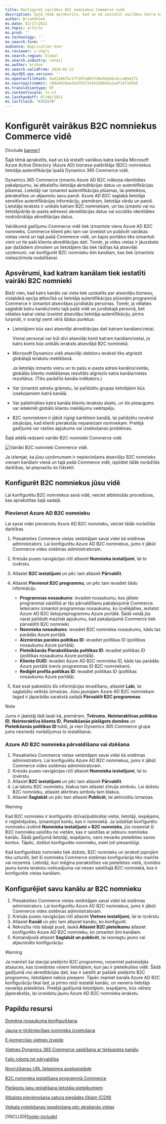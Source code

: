 ```yaml
---
title: Konfigurēt vairākus B2C nomniekus Commerce vidē
description: Šajā tēmā aprakstīts, kad un kā iestatīt vairākus katra kanāla Microsoft Azure Active Directory (Azure AD) biznesa-patērētāja (B2C) nomniekus lietotāja autentifikācijai īpašā Dynamics 365 Commerce vidē.
author: BrianShook
ms.date: 03/17/2021
ms.topic: article
ms.prod: ''
ms.technology: ''
ms.search.form: ''
audience: Application User
ms.reviewer: v-chgri
ms.search.region: Global
ms.search.industry: retail
ms.author: brshoo
ms.search.validFrom: 2020-02-12
ms.dyn365.ops.version: ''
ms.openlocfilehash: 0ad2a86fbc17f107a065330a56da6cdcca69e172
ms.sourcegitcommit: c08a9d19eed1df03f32442ddb65a2adf1473d3b6
ms.translationtype: HT
ms.contentlocale: lv-LV
ms.lasthandoff: 07/06/2021
ms.locfileid: "6352570"
---
```

# <a name="configure-multiple-b2c-tenants-in-a-commerce-environment"></a>Konfigurēt vairākus B2C nomniekus Commerce vidē

[!include [banner](includes/banner.md)]

Šajā tēmā aprakstīts, kad un kā iestatīt vairākus katra kanāla Microsoft Azure Active Directory (Azure AD) biznesa-patērētāja (B2C) nomniekus lietotāja autentifikācijai īpašā Dynamics 365 Commerce vidē.

Dynamics 365 Commerce izmanto Azure AD B2C mākoņa identitātes pakalpojumu, lai atbalstītu lietotāja akreditācijas datus un autentifikācijas plūsmas. Lietotāji var izmantot autentifikācijas plūsmas, lai pieteiktos, pierakstītos un atjaunotu savu paroli. Azure AD B2C saglabā lietotāja sensitīvo autentifikācijas informāciju, piemēram, lietotāja vārdu un paroli. Lietotāja ieraksts ir unikāls katram B2C nomniekam, un tas izmanto vai nu lietotājvārda (e-pasta adreses) akreditācijas datus vai sociālās identitātes nodrošinātāja akreditācijas datus.

Vairākumā gadījumu Commerce vidē tiek izmantots viens Azure AD B2C nomnieks. Commerce klienti pēc tam var izveidot un publicēt vairākas vietas vienā un tajā pašā Commerce vidē, un šajos portālos tiks izmantoti vieni un tie paši klienta akreditācijas dati. Tomēr, ja vides vietas ir jāuzskata par dažādiem zīmoliem un lietotājiem tās tiek rādītas kā atsevišķi uzņēmumi, var konfigurēt B2C nomnieku šim kanālam, kas tiek izmantots vietas/zīmola nodalīšanai.

## <a name="considerations-when-multiple-b2c-tenants-are-set-up-per-channel"></a>Apsvērumi, kad katram kanālam tiek iestatīti vairāki B2C nomnieki

Bieži vien, kad katrs kanāls vai vieta tiek uzskatīts par atsevišķu biznesu, vislabākā opcija attiecībā uz lietotāja autentifikācijas plūsmām programmā Commerce ir izmantot atsevišķas juridiskās personas. Tomēr, ja vēlaties saglabāt katru kanālu/vietu tajā pašā vidē un juridiskajā personā, bet vēlaties katrai vietai izveidot atsevišķu lietotāja autentifikāciju, pirms turpināt, ir svarīgi ņemt vērā šādus punktus:

- Lietotājiem būs savi atsevišķi akreditācijas dati katram kanālam/vietai.

    Vienai personai var būt divi atsevišķi konti katram kanālam/vietai, jo katrs konts būs unikāls ieraksts atsevišķā B2C nomniekā.

- Microsoft Dynamics vidē atsevišķi debitoru ieraksti tiks atgriezti globālajā ierakstu meklēšanā.

    Ja lietotājs izmanto vienu un to pašu e-pasta adresi kanālos/vietās, globālās klientu meklēšanas rezultāts atgriezīs katra kanāla/vietas rezultātus. (Tiks parādīts kanāla indikators.)

- Var izmantot adrešu grāmatu, lai palīdzētu grupas lietotājiem būs izsekojamiem katrā kanālā.
- Var palielināties katra kanāla klientu ierakstu skaits, un šis pieaugums var ietekmēt globālo klientu meklējumu veiktspēju.
- B2C nomniekiem ir jābūt rūpīgi kartētiem kanālā, lai palīdzētu novērst situācijas, kad klienti pierakstās nepareizam nomniekam. Pretējā gadījumā var rasties apjukums vai izsekošanas problēmas.

Šajā attēlā redzami vairāki B2C nomnieki Commerce vidē.

![Vairāki B2C nomnieki Commerce vidē.](media/MultiB2C_In_Environment.png)

Ja izlemjat, ka jūsu uzņēmumam ir nepieciešams atsevišķs B2C nomnieks vienam kanālam vienā un tajā pašā Commerce vidē, izpildiet tālāk norādītās darbības, lai pieprasītu šo līdzekli.

## <a name="configure-b2c-tenants-in-your-environment"></a>Konfigurēt B2C nomniekus jūsu vidē

Lai konfigurētu B2C nomniekus savā vidē, veiciet atbilstošās procedūras, kas aprakstītas šajā sadaļā.

### <a name="add-an-azure-ad-b2c-tenant"></a>Pievienot Azure AD B2C nomnieku

Lai savai videi pievienotu Azure AD B2C nomnieku, veiciet tālāk norādītās darbības.

1. Piesakieties Commerce vietas veidotājam savai videi kā sistēmas administrators. Lai konfigurētu Azure AD B2C nomniekus, jums ir jābūt Commerce vides sistēmas administratoram.
1. Kreisās puses navigācijas rūtī atlasiet **Nomnieka iestatījumi**, lai to izvērstu.
1. Atlasiet **B2C iestatījumi** un pēc tam atlasiet **Pārvaldīt**.
1. Atlasiet **Pievienot B2C programmu**, un pēc tam ievadiet šādu informāciju.

    - **Programmas nosaukums**: ievadiet nosaukumu, kas jālieto programmai saistībā ar tās pārvaldīšanu pakalpojumā Commerce. Ieteicams izmantot programmas nosaukumu, ko izvēlējāties, iestatot Azure AD B2C lietojumprogrammu Azure portālā. Šādā veidā jūs varat palīdzēt mazināt apjukumu, kad pakalpojumā Commerce tiek pārvaldīti B2C nomnieki.
    - **Nomnieka nosaukums**: ievadiet B2C nomnieka nosaukumu, kāds tas parādās Azure portālā.
    - **Aizmirstas paroles politikas ID**: ievadiet politikas ID (politikas nosaukumu Azure portālā).
    - **Pieteikšanās Pierakstīšanās politikas ID**: ievadiet politikas ID (politikas nosaukumu Azure portālā).
    - **Klienta GUID**: ievadiet Azure AD B2C nomnieka ID, kāds tas parādās Azure portālā (nevis programmas ID B2C nomniekam).
    - **Rediģēt profila politikas ID**: ievadiet politikas ID (politikas nosaukumu Azure portālā).

1. Kad esat pabeidzis šīs informācijas ievadīšanu, atlasiet **Labi**, lai saglabātu veiktās izmaiņas. Jūsu jaunajam Azure AD B2C nomniekam tagad ir jāparādās sarakstā sadaļā **Pārvaldīt B2C programmas**.

> [!NOTE]
> Jums ir jāatstāj tādi lauki kā, piemēram, **Tvērums**, **Neinteraktīvas politikas ID**, **Neinteraktīva klienta ID**, **Pieteikšanās pielāgots domēns** un **Pieteikšanās politikas ID** tukši, ja vien Dynamics 365 Commerce grupa jums nesniedz norādījumus to iestatīšanai.


### <a name="manage-or-delete-an-azure-ad-b2c-tenant"></a>Azure AD B2C nomnieka pārvaldīšana vai dzēšana

1. Piesakieties Commerce vietas veidotājam savai videi kā sistēmas administrators. Lai konfigurētu Azure AD B2C nomniekus, jums ir jābūt Commerce vides sistēmas administratoram.
1. Kreisās puses navigācijas rūtī atlasiet **Nomnieka iestatījumi**, lai to izvērstu.
1. Atlasiet **B2C iestatījumi** un pēc tam atlasiet **Pārvaldīt**.
1. Lai labotu B2C nomnieku, blakus tam atlasiet zīmuļa simbolu. Lai dzēstu B2C nomnieku, atlasiet atkritnes simbolu tam blakus.
1. Atlasiet **Saglabāt** un pēc tam atlasiet **Publicēt**, lai aktivizētu izmaiņas.

> [!WARNING]
> Kad B2C nomnieks ir konfigurēts dzīvai/publicētai vietai, lietotāji, iespējams, ir reģistrējušies, izmantojot kontu, kas ir nomniekā. Ja izdzēšat konfigurētu nomnieku izvēlnē **Nomnieka iestatījumi \> B2C nomnieks**, jūs noņemat šī B2C nomnieka saistību no vietām, kas ir saistītas ar jebkuru nomnieka kanālu. Šādā gadījumā lietotāji, iespējams, vairs nevarēs pieteikties savos kontos. Tāpēc, dzēšot konfigurēto nomnieku, esiet ļoti piesardzīgi.
>
> Kad konfigurētais nomnieks tiek dzēsts, B2C nomnieks un ieraksti joprojām tiks uzturēti, bet šī nomnieka Commerce sistēmas konfigurācija tiks mainīta vai noņemta. Lietotāji, kuri mēģina pierakstīties vai pieteikties vietā, izveidos jaunu konta ierakstu noklusējuma vai nesen saistītajā B2C nomniekā, kas ir konfigurēts vietas kanālam.

## <a name="configure-your-channel-with-a-b2c-tenant"></a>Konfigurējiet savu kanālu ar B2C nomnieku

1. Piesakieties Commerce vietas veidotājam savai videi kā sistēmas administrators. Lai konfigurētu Azure AD B2C nomniekus, jums ir jābūt Commerce vides sistēmas administratoram.
1. Kreisās puses navigācijas rūtī atlasiet **Vietnes iestatījumi**, lai to izvērstu.
1. Atlasiet **Kanāli** un pēc tam atlasiet kanālu, ko konfigurēt.
1. Rekvizītu rūts labajā pusē, laukā **Atlasiet B2C pieteikumu** atlasiet konfigurēto Azure AD B2C nomnieku, ko izmantot šim kanālam.
1. Komandjoslā atlasiet **Saglabāt un publicēt**, lai iesniegtu jauno vai atjaunināto konfigurāciju.

> [!WARNING]
> Ja mainīsit šai stacijai piešķirto B2C programmu, noņemiet pašreizējās atsauces, kas izveidotas visiem lietotājiem, kuri jau ir pieteikušies vidē. Šādā gadījumā visi akreditācijas dati, kas ir saistīti ar pašlaik piešķirto B2C programmu, lietotājiem nebūs pieejami. Tāpēc mainiet kanāla Azure AD B2C konfigurāciju tikai tad, ja pirmo reizi iestatāt kanālu, un neviens lietotājs nevarēja pieteikties. Pretējā gadījumā lietotājiem, iespējams, būs vēlreiz jāpierakstās, lai izveidotu jaunu Azure AD B2C nomnieka ierakstu.
## <a name="additional-resources"></a>Papildu resursi

[Domēna nosaukuma konfigurēšana](configure-your-domain-name.md)

[Jauna e-tirdzniecības nomnieka izvietošana](deploy-ecommerce-site.md)

[E-komercijas vietnes izveide](create-ecommerce-site.md)

[Vietnes Dynamics 365 Commerce saistīšana ar tiešsaistes kanālu](associate-site-online-store.md)

[Failu robots.txt pārvaldība](manage-robots-txt-files.md)

[Novirzīšanas URL lielapjoma augšupielāde](upload-bulk-redirects.md)

[B2C nomnieka iestatīšana programmā Commerce](set-up-B2C-tenant.md)

[Pielāgotu lapu iestatīšana lietotāja pieteikumiem](custom-pages-user-logins.md)

[Atbalsta pievienošana satura piegādes tīklam (CDN)](add-cdn-support.md)

[Veikala noteikšanas iespējošana pēc atrašanās vietas](enable-store-detection.md)


[!INCLUDE[footer-include](../includes/footer-banner.md)]

